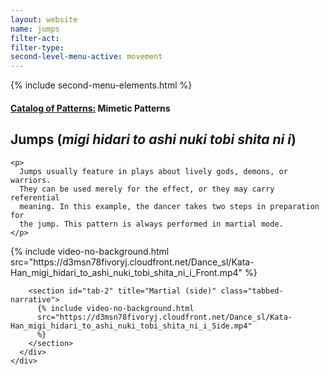 ```yaml
---
layout: website
name: jumps
filter-act:
filter-type:
second-level-menu-active: movement
---
```


{% include second-menu-elements.html %}

<main class="page-content">
  <div class="text-container">
    <h4><a href="/movement/">Catalog of Patterns:</a> Mimetic Patterns</h4>
    <h2>Jumps (<em>migi hidari to ashi nuki tobi shita ni i</em>)</h2>

    <p>
      Jumps usually feature in plays about lively gods, demons, or warriors.
      They can be used merely for the effect, or they may carry referential
      meaning. In this example, the dancer takes two steps in preparation for
      the jump. This pattern is always performed in martial mode.
    </p>
  </div>

  <div class="tabs-container">
    <div class="tabs-container__links">
      <div class="wrapper">
        <div id="tabs"></div>
      </div>
    </div>
    <div class="tabs-container__content">
      <div class="wrapper">
        <section id="tab-1" title="Martial (front)" class="tabbed-narrative">
          {% include video-no-background.html
          src="https://d3msn78fivoryj.cloudfront.net/Dance_sl/Kata-Han_migi_hidari_to_ashi_nuki_tobi_shita_ni_i_Front.mp4"
          %}
        </section>

        <section id="tab-2" title="Martial (side)" class="tabbed-narrative">
          {% include video-no-background.html
          src="https://d3msn78fivoryj.cloudfront.net/Dance_sl/Kata-Han_migi_hidari_to_ashi_nuki_tobi_shita_ni_i_Side.mp4"
          %}
        </section>
      </div>
    </div>
  </div>
</main>
